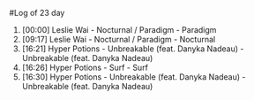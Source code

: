 #Log of 23 day

1. [00:00] Leslie Wai - Nocturnal / Paradigm - Paradigm
1. [09:17] Leslie Wai - Nocturnal / Paradigm - Nocturnal
1. [16:21] Hyper Potions - Unbreakable (feat. Danyka Nadeau) - Unbreakable (feat. Danyka Nadeau)
1. [16:26] Hyper Potions - Surf - Surf
1. [16:30] Hyper Potions - Unbreakable (feat. Danyka Nadeau) - Unbreakable (feat. Danyka Nadeau)
